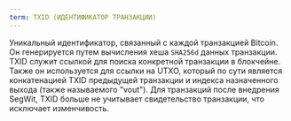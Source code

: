 ```yaml
---
term: TXID (ИДЕНТИФИКАТОР ТРАНЗАКЦИИ)
---
```


Уникальный идентификатор, связанный с каждой транзакцией Bitcoin. Он генерируется путем вычисления хеша `SHA256d` данных транзакции. TXID служит ссылкой для поиска конкретной транзакции в блокчейне. Также он используется для ссылки на UTXO, который по сути является конкатенацией TXID предыдущей транзакции и индекса назначенного выхода (также называемого "vout"). Для транзакций после внедрения SegWit, TXID больше не учитывает свидетельство транзакции, что исключает изменчивость.
